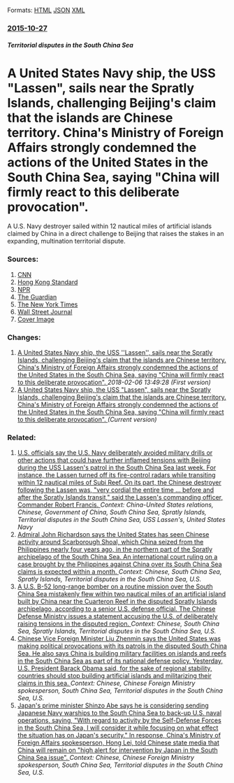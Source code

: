 
Formats: [HTML](/news/2015/10/27/a-united-states-navy-ship-the-uss-lassen-sails-near-the-spratly-islands-challenging-beijing-s-claim-that-the-islands-are-chinese-territ.html)  [JSON](/news/2015/10/27/a-united-states-navy-ship-the-uss-lassen-sails-near-the-spratly-islands-challenging-beijing-s-claim-that-the-islands-are-chinese-territ.json)  [XML](/news/2015/10/27/a-united-states-navy-ship-the-uss-lassen-sails-near-the-spratly-islands-challenging-beijing-s-claim-that-the-islands-are-chinese-territ.xml)  

### [2015-10-27](/news/2015/10/27/index.md)

##### Territorial disputes in the South China Sea
# A United States Navy ship, the USS "Lassen", sails near the Spratly Islands, challenging Beijing's claim that the islands are Chinese territory. China's Ministry of Foreign Affairs strongly condemned the actions of the United States in the South China Sea, saying "China will firmly react to this deliberate provocation". 

A U.S. Navy destroyer sailed within 12 nautical miles of artificial islands claimed by China in a direct challenge to Beijing that raises the stakes in an expanding, multination territorial dispute.


### Sources:

1. [CNN](http://www.cnn.com/2015/10/27/asia/us-china-south-china-sea/)
2. [Hong Kong Standard](http://www.thestandard.com.hk/news_detail.asp?we_cat=3&art_id=162583&sid=45453823&con_type=3&d_str=20151028&fc=2)
3. [NPR](http://www.npr.org/sections/thetwo-way/2015/10/26/452074317/u-s-destroyer-nears-disputed-islands-in-south-china-sea)
4. [The Guardian](https://www.theguardian.com/world/2015/oct/27/us-warship-lassen-defies-beijing-sail-disputed-south-china-sea-islands)
5. [The New York Times](https://www.nytimes.com/2015/10/28/world/asia/south-china-sea-uss-lassen-spratly-islands.html?partner=rss&emc=rss&smid=tw-nytimes&smtyp=cur)
6. [Wall Street Journal](https://www.wsj.com/articles/u-s-navy-ship-sails-near-islands-claimed-by-china-1445908192?mod=djemalertNEWS)
6. [Cover Image](https://si.wsj.net/public/resources/images/BN-KY400_USCHIN_G_20151026230522.jpg)

### Changes:

1. [A United States Navy ship, the USS ''Lassen'', sails near the Spratly Islands, challenging Beijing's claim that the islands are Chinese territory. China's Ministry of Foreign Affairs strongly condemned the actions of the United States in the South China Sea, saying "China will firmly react to this deliberate provocation". ](/news/2015/10/27/a-united-states-navy-ship-the-uss-lassen-sails-near-the-spratly-islands-challenging-beijing-s-claim-that-the-islands-are-chinese-terr.md) _2018-02-06 13:49:28 (First version)_
1. [A United States Navy ship, the USS "Lassen", sails near the Spratly Islands, challenging Beijing's claim that the islands are Chinese territory. China's Ministry of Foreign Affairs strongly condemned the actions of the United States in the South China Sea, saying "China will firmly react to this deliberate provocation". ](/news/2015/10/27/a-united-states-navy-ship-the-uss-lassen-sails-near-the-spratly-islands-challenging-beijing-s-claim-that-the-islands-are-chinese-territ.md) _(Current version)_

### Related:

1. [U.S. officials say the U.S. Navy deliberately avoided military drills or other actions that could have further inflamed tensions with Beijing during the USS Lassen's patrol in the South China Sea last week. For instance, the Lassen turned off its fire-control radars while transiting within 12 nautical miles of Subi Reef. On its part, the Chinese destroyer following the Lassen was, "very cordial the entire time ... before and after the Spratly Islands transit," said the Lassen's commanding officer, Commander Robert Francis. ](/news/2015/11/6/u-s-officials-say-the-u-s-navy-deliberately-avoided-military-drills-or-other-actions-that-could-have-further-inflamed-tensions-with-beijin.md) _Context: China-United States relations, Chinese, Government of China, South China Sea, Spratly Islands, Territorial disputes in the South China Sea, USS Lassen's, United States Navy_
2. [Admiral John Richardson says the United States has seen Chinese activity around Scarborough Shoal, which China seized from the Philippines nearly four years ago, in the northern part of the Spratly archipelago of the South China Sea. An international court ruling on a case brought by the Philippines against China over its South China Sea claims is expected within a month. ](/news/2016/03/17/admiral-john-richardson-says-the-united-states-has-seen-chinese-activity-around-scarborough-shoal-which-china-seized-from-the-philippines-n.md) _Context: Chinese, South China Sea, Spratly Islands, Territorial disputes in the South China Sea, U.S._
3. [A U.S. B-52 long-range bomber on a routine mission over the South China Sea mistakenly flew within two nautical miles of an artificial island built by China near the Cuarteron Reef in the disputed Spratly Islands archipelago, according to a senior U.S. defense official. The Chinese Defense Ministry issues a statement accusing the U.S. of deliberately raising tensions in the disputed region. ](/news/2015/12/18/a-u-s-b-52-long-range-bomber-on-a-routine-mission-over-the-south-china-sea-mistakenly-flew-within-two-nautical-miles-of-an-artificial-islan.md) _Context: Chinese, South China Sea, Spratly Islands, Territorial disputes in the South China Sea, U.S._
4. [Chinese Vice Foreign Minister Liu Zhenmin says the United States was making political provocations with its patrols in the disputed South China Sea. He also says China is building military facilities on islands and reefs in the South China Sea as part of its national defense policy. Yesterday, U.S. President Barack Obama said, for the sake of regional stability, countries should stop building artificial islands and militarizing their claims in this sea. ](/news/2015/11/22/chinese-vice-foreign-minister-liu-zhenmin-says-the-united-states-was-making-political-provocations-with-its-patrols-in-the-disputed-south-ch.md) _Context: Chinese, Chinese Foreign Ministry spokesperson, South China Sea, Territorial disputes in the South China Sea, U.S._
5. [Japan's prime minister Shinzo Abe says he is considering sending Japanese Navy warships to the South China Sea to back-up U.S. naval operations, saying, "With regard to activity by the Self-Defense Forces in the South China Sea, I will consider it while focusing on what effect the situation has on Japan's security." In response, China's Ministry of Foreign Affairs spokesperson, Hong Lei, told Chinese state media that China will remain on "high alert for intervention by Japan in the South China Sea issue". ](/news/2015/11/21/japan-s-prime-minister-shinza-abe-says-he-is-considering-sending-japanese-navy-warships-to-the-south-china-sea-to-back-up-u-s-naval-operat.md) _Context: Chinese, Chinese Foreign Ministry spokesperson, South China Sea, Territorial disputes in the South China Sea, U.S._
